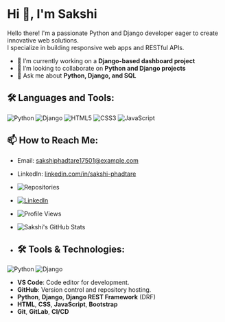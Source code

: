 # Hi 👋, I'm Sakshi

Hello there! I'm a passionate Python and Django developer eager to create innovative web solutions.  
I specialize in building responsive web apps and RESTful APIs.

- 🌱 I’m currently working on a **Django-based dashboard project**
- 👯 I’m looking to collaborate on **Python and Django projects**
- 💬 Ask me about **Python, Django, and SQL**

## 🛠️ Languages and Tools:
![Python](https://img.shields.io/badge/Python-3670A0?style=for-the-badge&logo=python&logoColor=ffdd54)
![Django](https://img.shields.io/badge/Django-092E20?style=for-the-badge&logo=django&logoColor=white)
![HTML5](https://img.shields.io/badge/HTML5-E34F26?style=for-the-badge&logo=html5&logoColor=white)
![CSS3](https://img.shields.io/badge/CSS3-1572B6?style=for-the-badge&logo=css3&logoColor=white)
![JavaScript](https://img.shields.io/badge/JavaScript-F7DF1E?style=for-the-badge&logo=javascript&logoColor=black)

## 📫 How to Reach Me:
- Email: sakshiphadtare17501@example.com
- LinkedIn: [linkedin.com/in/sakshi-phadtare](https://Linkedin.com/in/sakshi-phadtare)
- ![Repositories](https://img.shields.io/badge/Repositories-6-blue)
- [![LinkedIn](https://img.shields.io/badge/LinkedIn-blue?style=flat&logo=linkedin)](https://linkedin.com/in/sakshi-phadtare)
- ![Profile Views](https://komarev.com/ghpvc/?username=sakshi-phadtare&color=brightgreen)
- ![Sakshi's GitHub Stats](https://github-readme-stats.vercel.app/api?username=sakshimphadtare&show_icons=true&theme=radical)

- ## 🛠 Tools & Technologies:
![Python](https://img.shields.io/badge/-Python-3776AB?logo=python&logoColor=white&style=flat)
![Django](https://img.shields.io/badge/-Django-092E20?logo=django&logoColor=white&style=flat)

- **VS Code**: Code editor for development.
- **GitHub**: Version control and repository hosting.
- **Python**, **Django**, **Django REST Framework** (DRF)
- **HTML**, **CSS**, **JavaScript**, **Bootstrap**
- **Git**, **GitLab**, **CI/CD**


